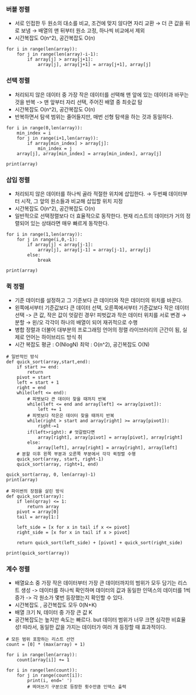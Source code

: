 ### 버블 정렬
- 서로 인접한 두 원소의 대소를 비교, 조건에 맞지 않다면 자리 교환 → 더 큰 값을 뒤로 보냄 → 배열의 맨 뒤부터 원소 고정, 하나씩 비교에서 제외
- 시간복잡도 O(n^2),  공간복잡도 O(n)
```
for i in range(len(array)):
	for j in range(len(array)-i-1):
		if array[j] > array[j+1]:
			array[j], array[j+1] = array[j+1], array[j]
```

### 선택 정렬
- 처리되지 않은 데이터 중 가장 작은 데이터를 선택해 맨 앞에 있는 데이터과 바꾸는 것을 반복 -> 맨 앞부터 자리 선택, 주어진 배열 중 최솟값 탐
- 시간복잡도 O(n^2),  공간복잡도 O(n)
- 반복하면서 탐색 범위는 줄어들지만, 매번 선형 탐색을 하는 것과 동일하다.
```
for i in range(0,len(array)):
	min_index = i
	for j in range(i+1,len(array)):
		if array[min_index] > array[j]:
			min_index = j
	array[j], array[min_index] = array[min_index], array[j]
	
print(array)
```

### 삽입 정렬
- 처리되지 않은 데이터를 하나씩 골라 적절한 위치에 삽입한다. → 두번째 데이터부터 시작, 그 앞의 원소들과 비교해 삽입할 위치 지정
- 시간복잡도 O(n^2),  공간복잡도 O(n)
- 일반적으로 선택정렬보다 더 효율적으로 동작한다. 현재 리스트의 데이터가 거의 정렬되어 있는 상태라면 매우 빠르게 동작한다.
```
for i in range(1,len(array)):
	for j in range(i,0,-1):
		if array[j] < array[j-1]:
			array[j], array[j-1] = array[j-1], array[j]
		else:
			break
			
print(array)
```

### 퀵 정렬
- 기준 데이터를 설정하고 그 기준보다 큰 데이터와 작은 데이터의 위치를 바꾼다.
- 왼쪽에서부터 기준값보다 큰 데이터 선택, 오른쪽에서부터 기준값보다 작은 데이터 선택 -> 큰 값, 작은 값이 엇갈린 경우! 피벗값과 작은 데이터 위치를 서로 변경 → 분할 → 왼/오 각각이 하나의 배열이 되어 재귀적으로 수행
- 병합 정렬과 더불어 대부분의 프로그래밍 언어의 정렬 라이브러리의 근간이 됨, 실제로 언어는 하이브리드 방식 취
- 시간 복잡도 평균 : O(NlogN) 최악 : O(n^2), 공긴복잡도 O(N)
```
# 일반적인 방식
def quick_sort(array,start,end):
	if start >= end:
		return
	pivot = start
	left = start + 1
	right = end
	while(left <= end):
		# 피벗보다 큰 데이터 찾을 때까지 반복
		while(left <= end and array[left] <= array[pivot]):
			left += 1
		# 피벗보다 작은은 데이터 찾을 때까지 반복
		while(right > start and array[right] >= array[pivot]):
			right-=1
		if(left>right): # 엇갈렸다면
			array[right], array[pivot] = array[pivot], array[right]
		else:
			array[left], array[right] = array[right], array[left]
	# 분할 이후 왼쪽 부분과 오른쪽 부분에서 각각 퀵정렬 수행
	quick_sort(array, start, right-1)
	quick_sort(array, right+1, end)
	
quick_sort(array, 0, len(array)-1)
print(array)
```
```
# 파이썬의 장점을 살린 방식
def quick_sort(array):
	if len(qrray) <= 1:
		return array
	pivot = array[0]
	tail = array[1:]
	
	left_side = [x for x in tail if x <= pivot]
	right_side = [x for x in tail if x > pivot]
	
	return quick_sort(left_side) + [pivot] + quick_sort(right_side)
	
print(quick_sort(array))
```

### 계수 정렬
- 배열요소 중 가장 작은 데이터부터 가장 큰 데이터까지의 범위가 모두 담기는 리스트 생성 -> 데이터를 하나씩 확인하며 데이터의 값과 동일한 인덱스의 데이터를 1씩 증가 -> 각 원소가 몇번 등장했는지 확인할 수 있다.
- 시간복잡도 , 공간복잡도 모두 0(N+K)
- 배열 크기 N, 데이터 중 가장 큰 값 K
- 공간복잡도는 높지만 속도는 빠르다. but 데이터 범위가 너무 크면 심각한 비효율성! 따라서, 동일한 값을 가지는 데이터가 여러 개 등장할 때 효과적이다.
```
# 모든 범위 포함하는 리스트 선언
count = [0] * (max(array) + 1)

for i in range(len(array)):
	count[array[i]] += 1
	
for i in range(len(count)):
	for j in range(count[i]):
		print(i, end=' ')
		# 띄어쓰기 구분으로 등장한 횟수만큼 인덱스 출력
```
